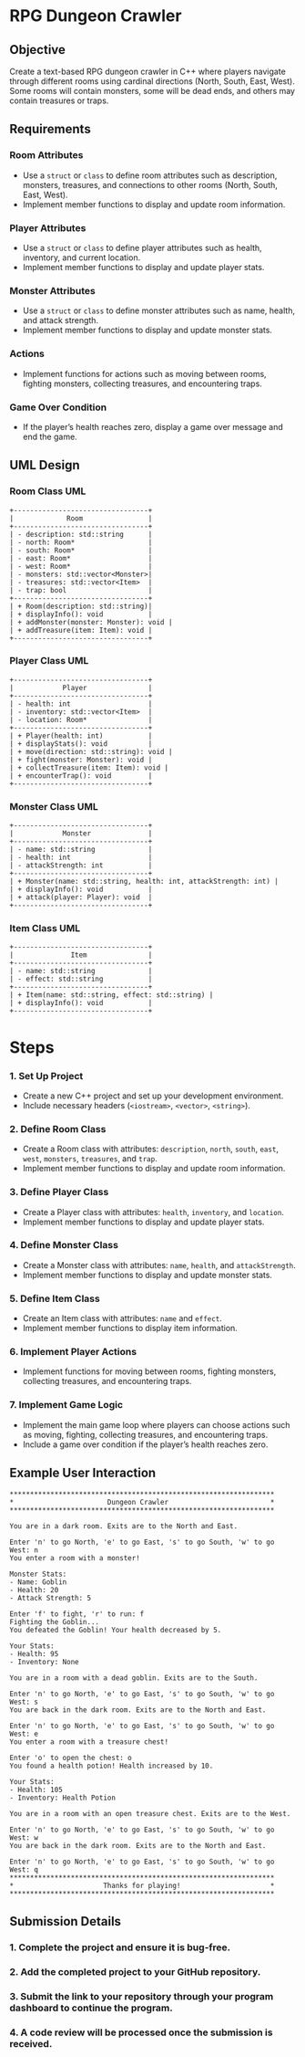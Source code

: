 # RPG Dungeon Crawler

## Objective

Create a text-based RPG dungeon crawler in C++ where players navigate through different rooms using cardinal directions (North, South, East, West). Some rooms will contain monsters, some will be dead ends, and others may contain treasures or traps.

## Requirements

### Room Attributes

- Use a `struct` or `class` to define room attributes such as description, monsters, treasures, and connections to other rooms (North, South, East, West).
- Implement member functions to display and update room information.

### Player Attributes

- Use a `struct` or `class` to define player attributes such as health, inventory, and current location.
- Implement member functions to display and update player stats.

### Monster Attributes

- Use a `struct` or `class` to define monster attributes such as name, health, and attack strength.
- Implement member functions to display and update monster stats.

### Actions

- Implement functions for actions such as moving between rooms, fighting monsters, collecting treasures, and encountering traps.

### Game Over Condition

- If the player’s health reaches zero, display a game over message and end the game.

## UML Design

### Room Class UML

```plaintext
+---------------------------------+
|             Room                |
+---------------------------------+
| - description: std::string      |
| - north: Room*                  |
| - south: Room*                  |
| - east: Room*                   |
| - west: Room*                   |
| - monsters: std::vector<Monster>|
| - treasures: std::vector<Item>  |
| - trap: bool                    |
+---------------------------------+
| + Room(description: std::string)|
| + displayInfo(): void           |
| + addMonster(monster: Monster): void |
| + addTreasure(item: Item): void |
+---------------------------------+
```

### Player Class UML

```plaintext
+---------------------------------+
|            Player               |
+---------------------------------+
| - health: int                   |
| - inventory: std::vector<Item>  |
| - location: Room*               |
+---------------------------------+
| + Player(health: int)           |
| + displayStats(): void          |
| + move(direction: std::string): void |
| + fight(monster: Monster): void |
| + collectTreasure(item: Item): void |
| + encounterTrap(): void         |
+---------------------------------+
```

### Monster Class UML

```plaintext
+---------------------------------+
|            Monster              |
+---------------------------------+
| - name: std::string             |
| - health: int                   |
| - attackStrength: int           |
+---------------------------------+
| + Monster(name: std::string, health: int, attackStrength: int) |
| + displayInfo(): void           |
| + attack(player: Player): void  |
+---------------------------------+
```

### Item Class UML

```plaintext
+---------------------------------+
|              Item               |
+---------------------------------+
| - name: std::string             |
| - effect: std::string           |
+---------------------------------+
| + Item(name: std::string, effect: std::string) |
| + displayInfo(): void           |
+---------------------------------+
```

# Steps

### 1. Set Up Project
- Create a new C++ project and set up your development environment.
- Include necessary headers (`<iostream>`, `<vector>`, `<string>`).

### 2. Define Room Class
- Create a Room class with attributes: `description`, `north`, `south`, `east`, `west`, `monsters`, `treasures`, and `trap`.
- Implement member functions to display and update room information.

### 3. Define Player Class
- Create a Player class with attributes: `health`, `inventory`, and `location`.
- Implement member functions to display and update player stats.

### 4. Define Monster Class
- Create a Monster class with attributes: `name`, `health`, and `attackStrength`.
- Implement member functions to display and update monster stats.

### 5. Define Item Class
- Create an Item class with attributes: `name` and `effect`.
- Implement member functions to display item information.

### 6. Implement Player Actions
- Implement functions for moving between rooms, fighting monsters, collecting treasures, and encountering traps.

### 7. Implement Game Logic
- Implement the main game loop where players can choose actions such as moving, fighting, collecting treasures, and encountering traps.
- Include a game over condition if the player’s health reaches zero.

## Example User Interaction

```plaintext
*****************************************************************
*                       Dungeon Crawler                         *
*****************************************************************

You are in a dark room. Exits are to the North and East.

Enter 'n' to go North, 'e' to go East, 's' to go South, 'w' to go West: n
You enter a room with a monster!

Monster Stats:
- Name: Goblin
- Health: 20
- Attack Strength: 5

Enter 'f' to fight, 'r' to run: f
Fighting the Goblin...
You defeated the Goblin! Your health decreased by 5.

Your Stats:
- Health: 95
- Inventory: None

You are in a room with a dead goblin. Exits are to the South.

Enter 'n' to go North, 'e' to go East, 's' to go South, 'w' to go West: s
You are back in the dark room. Exits are to the North and East.

Enter 'n' to go North, 'e' to go East, 's' to go South, 'w' to go West: e
You enter a room with a treasure chest!

Enter 'o' to open the chest: o
You found a health potion! Health increased by 10.

Your Stats:
- Health: 105
- Inventory: Health Potion

You are in a room with an open treasure chest. Exits are to the West.

Enter 'n' to go North, 'e' to go East, 's' to go South, 'w' to go West: w
You are back in the dark room. Exits are to the North and East.

Enter 'n' to go North, 'e' to go East, 's' to go South, 'w' to go West: q
*****************************************************************
*                      Thanks for playing!                      *
*****************************************************************
```
## Submission Details

### 1. Complete the project and ensure it is bug-free.

### 2. Add the completed project to your GitHub repository.

### 3. Submit the link to your repository through your program dashboard to continue the program.

### 4. A code review will be processed once the submission is received.




